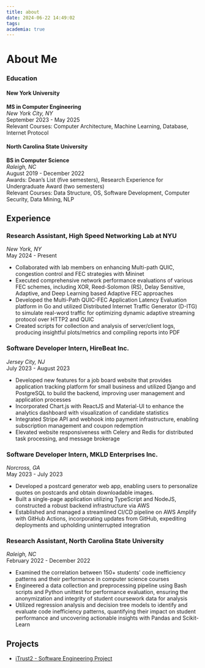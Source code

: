 ```yaml
---
title: about
date: 2024-06-22 14:49:02
tags:
academia: true
---
```

# About Me

### Education

#### New York University
**MS in Computer Engineering**  
*New York City, NY*  
September 2023 - May 2025  
Relevant Courses: Computer Architecture, Machine Learning, Database, Internet Protocol

#### North Carolina State University
**BS in Computer Science**  
*Raleigh, NC*  
August 2019 - December 2022  
Awards: Dean’s List (five semesters), Research Experience for Undergraduate Award (two semesters)  
Relevant Courses: Data Structure, OS, Software Development, Computer Security, Data Mining, NLP

## Experience

### Research Assistant, High Speed Networking Lab at NYU
*New York, NY*  
May 2024 - Present  
- Collaborated with lab members on enhancing Multi-path QUIC, congestion control and FEC strategies with Mininet
- Executed comprehensive network performance evaluations of various FEC schemes, including XOR, Reed-Solomon (RS), Delay Sensitive, Adaptive, and Deep Learning based Adaptive FEC approaches
- Developed the Multi-Path QUIC-FEC Application Latency Evaluation platform in Go and utilized Distributed Internet Traffic Generator (D-ITG) to simulate real-word traffic for optimizing dynamic adaptive streaming protocol over HTTP2 and QUIC
- Created scripts for collection and analysis of server/client logs, producing insightful plots/metrics and compiling reports into PDF

### Software Developer Intern, HireBeat Inc.
*Jersey City, NJ*  
July 2023 - August 2023  
- Developed new features for a job board website that provides application tracking platform for small business and utilized Django and PostgreSQL to build the backend, improving user management and application processes
- Incorporated Chart.js with ReactJS and Material-UI to enhance the analytics dashboard with visualization of candidate statistics 
- Integrated Stripe API and webhook into payment infrastructure, enabling subscription management and coupon redemption
- Elevated website responsiveness with Celery and Redis for distributed task processing, and message brokerage

### Software Developer Intern, MKLD Enterprises Inc.
*Norcross, GA*  
May 2023 - July 2023  
- Developed a postcard generator web app, enabling users to personalize quotes on postcards and obtain downloadable images.
- Built a single-page application utilizing TypeScript and NodeJS, constructed a robust backend infrastructure via AWS
- Established and managed a streamlined CI/CD pipeline on AWS Amplify with GitHub Actions, incorporating updates from GitHub, expediting deployments and upholding uninterrupted integration

### Research Assistant, North Carolina State University
*Raleigh, NC*  
February 2022 - December 2022  
- Examined the correlation between 150+ students' code inefficiency patterns and their performance in computer science courses
- Engineered a data collection and preprocessing pipeline using Bash scripts and Python unittest for performance evaluation, ensuring the anonymization and integrity of student coursework data for analysis
- Utilized regression analysis and decision tree models to identify and evaluate code inefficiency patterns, quantifying their impact on student performance and uncovering actionable insights with Pandas and Scikit-Learn

## Projects

<!-- - [Retrieval-Augmented Generation (RAG) Searching Web Application](/iTrust2/) -->
- [iTrust2 - Software Engineering Project](/hexoWebsite/2024/06/22/iTrust2/)
<!-- - [Skin Cancer Detection Web Application](/iTrust2/) -->

